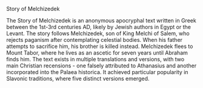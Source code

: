 Story of Melchizedek

The Story of Melchizedek is an anonymous apocryphal text written in Greek between the 1st-3rd centuries AD, likely by Jewish authors in Egypt or the Levant. The story follows Melchizedek, son of King Melchi of Salem, who rejects paganism after contemplating celestial bodies. When his father attempts to sacrifice him, his brother is killed instead. Melchizedek flees to Mount Tabor, where he lives as an ascetic for seven years until Abraham finds him. The text exists in multiple translations and versions, with two main Christian recensions - one falsely attributed to Athanasius and another incorporated into the Palaea historica. It achieved particular popularity in Slavonic traditions, where five distinct versions emerged.
